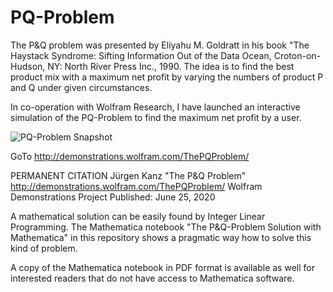# PQ-Problem
The P&Q problem was presented by Eliyahu M. Goldratt in his book "The Haystack Syndrome: Sifting Information Out of the Data Ocean, Croton-on-Hudson, NY: North River Press Inc., 1990. The idea is to find the best product mix with a maximum net profit by varying the numbers of product P and Q under given circumstances.

In co-operation with Wolfram Research, I have launched an interactive simulation of the PQ-Problem to find the maximum net profit by a user.

![PQ-Problem Snapshot](https://github.com/JuergenKanz/PQ-Solution/blob/master/PQ-Problem-Snapshot.jpg)

GoTo http://demonstrations.wolfram.com/ThePQProblem/ 

PERMANENT CITATION
 Jürgen Kanz
 "The P&Q Problem"
 http://demonstrations.wolfram.com/ThePQProblem/
 Wolfram Demonstrations Project
 Published: June 25, 2020

A mathematical solution can be easily found by Integer Linear Programming. The Mathematica notebook "The P&Q-Problem Solution with Mathematica" in this repository shows a pragmatic way how to solve this kind of problem.

A copy of the Mathematica notebook in PDF format is available as well for interested readers that do not have access to Mathematica software.

